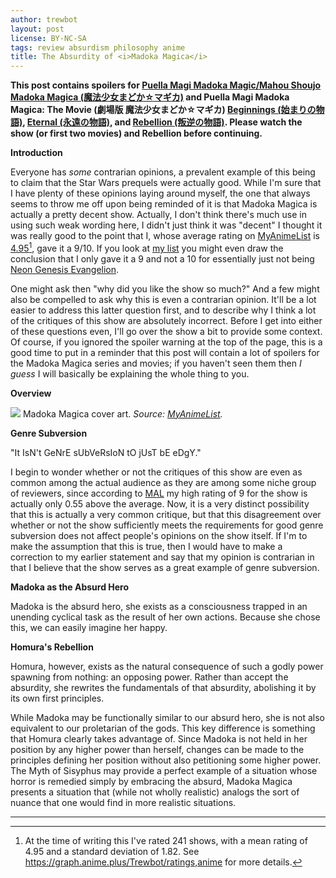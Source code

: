 ```yaml
---
author: trewbot
layout: post
license: BY-NC-SA
tags: review absurdism philosophy anime
title: The Absurdity of <i>Madoka Magica</i>
---
```


**This post contains spoilers for [Puella Magi Madoka Magic/Mahou Shoujo Madoka
Magica (魔法少女まどか☆マギカ)][1] and Puella Magi Madoka Magica: The Movie
(劇場版 魔法少女まどか☆マギカ) [Beginnings (始まりの物語)][2], [Eternal
(永遠の物語)][3], and [Rebellion (叛逆の物語)][4]. Please watch the show (or
first two movies) and Rebellion before continuing.**

**Introduction**

Everyone has *some* contrarian opinions, a prevalent example of this being to
claim that the Star Wars prequels were actually good. While I'm sure that I
have plenty of these opinions laying around myself, the one that always seems to
throw me off upon being reminded of it is that Madoka Magica is actually a
pretty decent show. Actually, I don't think there's much use in using such weak
wording here, I didn't just think it was "decent" I thought it was really good
to the point that I, whose average rating on [MyAnimeList][7] is [4.95][8][^1],
gave it a 9/10. If you look at [my list][5] you might even draw the conclusion
that I only gave it a 9 and not a 10 for essentially just not being [Neon
Genesis Evangelion][6].

One might ask then "why did you like the show so much?" And a few might also be
compelled to ask why this is even a contrarian opinion. It'll be a lot easier to
address this latter question first, and to describe why I think a lot of the
critiques of this show are absolutely incorrect. Before I get into either of
these questions even, I'll go over the show a bit to provide some context. Of
course, if you ignored the spoiler warning at the top of the page, this is a
good time to put in a reminder that this post will contain a lot of spoilers for
the Madoka Magica series and movies; if you haven't seen them then *I guess* I
will basically be explaining the whole thing to you.

**Overview**

<div class="pullquote image">
<img src="https://myanimelist.cdn-dena.com/images/anime/11/55225l.jpg">
Madoka Magica cover art. <i>Source:
<a href="https://myanimelist.net/anime/9756/-/pics">MyAnimeList</a>.</i>
</div>

**Genre Subversion**

"It IsN't GeNrE sUbVeRsIoN tO jUsT bE eDgY."

I begin to wonder whether or not the critiques of this show are even as common
among the actual audience as they are among some niche group of reviewers, since
according to [MAL][7] my high rating of 9 for the show is actually only 0.55
above the average. Now, it is a very distinct possibility that this is actually
a very common critique, but that this disagreement over whether or not the show
sufficiently meets the requirements for good genre subversion does not affect
people's opinions on the show itself. If I'm to make the assumption that this is
true, then I would have to make a correction to my earlier statement and say
that my opinion is contrarian in that I believe that the show serves as a great
example of genre subversion.

**Madoka as the Absurd Hero**

Madoka is the absurd hero, she exists as a consciousness trapped in an unending
cyclical task as the result of her own actions. Because she chose this, we can
easily imagine her happy.

**Homura's Rebellion**

Homura, however, exists as the natural consequence of such a godly power
spawning from nothing: an opposing power. Rather than accept the absurdity, she
rewrites the fundamentals of that absurdity, abolishing it by its own first
principles.

While Madoka may be functionally similar to our absurd hero, she is not also
equivalent to our proletarian of the gods. This key difference is something that
Homura clearly takes advantage of. Since Madoka is not held in her position by
any higher power than herself, changes can be made to the principles defining
her position without also petitioning some higher power. The Myth of Sisyphus
may provide a perfect example of a situation whose horror is remedied simply by
embracing the absurd, Madoka Magica presents a situation that (while not wholly
realistic) analogs the sort of nuance that one would find in more realistic
situations.

[1]:    https://myanimelist.net/anime/9756
[2]:    https://myanimelist.net/anime/11977
[3]:    https://myanimelist.net/anime/11979
[4]:    https://myanimelist.net/anime/11981
[7]:    https://myanimelist.net
[8]:    https://myanimelist.net/profile/Trewbot
[5]:    https://myanimelist.net/animelist/Trewbot?status=2&order=4
[6]:    https://myanimelist.net/anime/30

---

[^1]:   At the time of writing this I've rated 241 shows, with a mean rating of
        4.95 and a standard deviation of 1.82. See
        <https://graph.anime.plus/Trewbot/ratings,anime> for more details.
